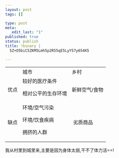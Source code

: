 ```yaml
--- 
layout: post
tags: []

type: post
meta: 
  _edit_last: "1"
published: true
status: publish
title: !binary |
  5Z+O5biC5ZKM5Lmh5p2R55qE5LyY57y654K5

---
```

<table>
<tbody>
<tr>
<td></td>
<td class="center">城市</td>
<td class="center">乡村</td>
</tr>
<tr>
<td class="center">优点</td>
<td>较好的医疗条件

相对公平的生存环境</td>
<td>新鲜空气/食物</td>
</tr>
<tr>
<td class="center">缺点</td>
<td>环境/空气污染

环境/饮食疾病

拥挤的人群</td>
<td> 劣质商品</td>
</tr>
</tbody>
</table>
我从村里到城里来,主要是因为身体太弱,干不了体力活==!
